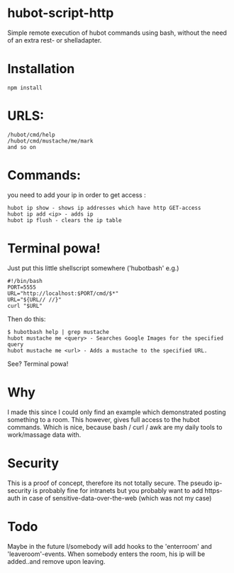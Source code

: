 hubot-script-http
=================

Simple remote execution of hubot commands using bash,
without the need of an extra rest- or shelladapter.

# Installation

    npm install

# URLS:

    /hubot/cmd/help
    /hubot/cmd/mustache/me/mark
    and so on

# Commands:

you need to add your ip in order to get access :

    hubot ip show - shows ip addresses which have http GET-access 
    hubot ip add <ip> - adds ip
    hubot ip flush - clears the ip table

# Terminal powa!

Just put this little shellscript somewhere ('hubotbash' e.g.)

    #!/bin/bash 
    PORT=5555
    URL="http://localhost:$PORT/cmd/$*"
    URL="${URL// //}"
    curl "$URL"
    
Then do this:

    $ hubotbash help | grep mustache
    hubot mustache me <query> - Searches Google Images for the specified query 
    hubot mustache me <url> - Adds a mustache to the specified URL.

See? Terminal powa!

# Why

I made this since I could only find an example which demonstrated
posting something to a room.
This however, gives full access to the hubot commands.
Which is nice, because bash / curl / awk are my daily tools
to work/massage data with.

# Security 

This is a proof of concept, therefore its not totally secure.
The pseudo ip-security is probably fine for intranets but you probably want to 
add https-auth in case of sensitive-data-over-the-web (which was not my case)

# Todo 

Maybe in the future I/somebody will add hooks to the 'enterroom' and 'leaveroom'-events.
When somebody enters the room, his ip will be added..and remove upon leaving.
